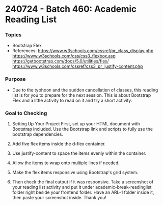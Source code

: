# 240724 - Batch 460:  Academic Reading List 


### **Topics**

- Bootstrap Flex
- References:
https://www.w3schools.com/cssref/pr_class_display.php
https://www.w3schools.com/css/css3_flexbox.asp
https://getbootstrap.com/docs/5.0/utilities/flex/
https://www.w3schools.com/cssref/css3_pr_justify-content.php


### **Purpose**

- Due to the typhoon and the sudden cancellation of classes, this reading list is for you to prepare for the next session. This is about Bootstrap Flex and a little activity to read on it and try a short activity.

### **Goal to Checking**

1. Setting Up Your Project
First, set up your HTML document with Bootstrap included. Use the Bootstrap link and scripts to fully use the bootstrap dependencies.

2. Add five flex items inside the d-flex container.

3. Use justify-content to space the items evenly within the container.

4. Allow the items to wrap onto multiple lines if needed.

5. Make the flex items responsive using Bootstrap's grid system.

6. Then check the final output if it was responsive. Take a screenshot of your reading list activity and put it under academic-break-readinglist folder right beside your frontend folder. Have an ARL-1 folder inside it, then paste your screenshot inside. Thank you!